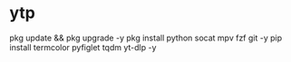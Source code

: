 # ytp
pkg update && pkg upgrade -y
pkg install python socat mpv fzf git -y
pip install termcolor pyfiglet tqdm yt-dlp -y
